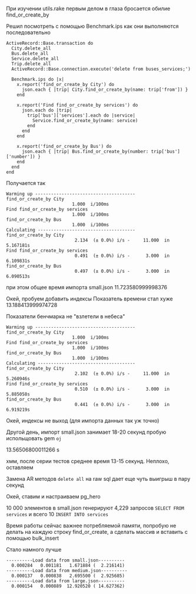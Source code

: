 При изучении utils.rake первым делом в глаза бросается обилие find_or_create_by

Решил посмотреть с помощью Benchmark.ips как они выполняются последовательно
```
ActiveRecord::Base.transaction do
  City.delete_all
  Bus.delete_all
  Service.delete_all
  Trip.delete_all
  ActiveRecord::Base.connection.execute('delete from buses_services;')

  Benchmark.ips do |x|
    x.report('find_or_create_by City') do
      json.each { |trip| City.find_or_create_by(name: trip['from']) }
    end

    x.report('Find find_or_create_by services') do
      json.each do |trip|
        trip['bus']['services'].each do |service|
          Service.find_or_create_by(name: service)
        end
      end
    end

    x.report('find_or_create_by Bus') do
      json.each { |trip| Bus.find_or_create_by(number: trip['bus']['number']) }
    end
  end
end
```

Получается так
```
Warming up --------------------------------------
find_or_create_by City
                         1.000  i/100ms
Find find_or_create_by services
                         1.000  i/100ms
find_or_create_by Bus
                         1.000  i/100ms
Calculating -------------------------------------
find_or_create_by City
                          2.134  (± 0.0%) i/s -     11.000  in   5.167181s
Find find_or_create_by services
                          0.491  (± 0.0%) i/s -      3.000  in   6.109831s
find_or_create_by Bus
                          0.497  (± 0.0%) i/s -      3.000  in   6.090513s
```

при этом общее время импорта small.json
11.723580999998376

Окей, пробуем добавить индексы
Показатель времени стал хуже
13.188413999974728

Показатели бенчмарка не "взлетели в небеса"
```
Warming up --------------------------------------
find_or_create_by City
                         1.000  i/100ms
Find find_or_create_by services
                         1.000  i/100ms
find_or_create_by Bus
                         1.000  i/100ms
Calculating -------------------------------------
find_or_create_by City
                          2.102  (± 0.0%) i/s -     11.000  in   5.260946s
Find find_or_create_by services
                          0.510  (± 0.0%) i/s -      3.000  in   5.885058s
find_or_create_by Bus
                          0.441  (± 0.0%) i/s -      3.000  in   6.919219s
```

Окей, индексы не выход (для импорта данных так уж точно)

Другой день, импорт small.json занимает 18-20 секунд
пробую испольщовать gem `oj`

13.56506800011266 s

хмм, после серии тестов среднее время 13-15 секунд. Неплохо, оставляем

Замена AR методов `delete all` на raw sql дает еще чуть выигрыш в пару секунд

Окей, ставим и настраиваем pg_hero

10 000 элементов в small.json генерируют 4,229 запросов `SELECT FROM services` и всего 10 `INSERT INTO services`

Время работы сейчас важнее потребляемой памяти, попробую не делать на каждую строку find_or_create, а сделать массив и вставить c помощью bulk_insert

Стало намного лучше
```
----------Load data from small.json----------
  0.000284   0.001181   1.671884 (  2.216141)
----------Load data from medium.json----------
  0.000137   0.000838   2.695500 (  2.925685)
----------Load data from large.json----------
  0.000154   0.000889  12.920520 ( 14.627362)
```
